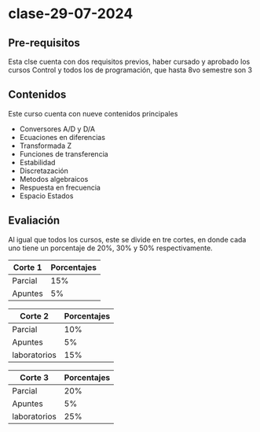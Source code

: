 # clase-29-07-2024

## Pre-requisitos
Esta clse cuenta con dos requisitos previos, haber cursado y aprobado los cursos Control y todos los de programación, que hasta 8vo semestre son 3

## Contenidos
Este curso cuenta con nueve contenidos principales
- Conversores A/D y D/A
- Ecuaciones en diferencias
- Transformada Z
- Funciones de transferencia
- Estabilidad
- Discretazación
- Metodos algebraicos
- Respuesta en frecuencia
- Espacio Estados

## Evaliación 

Al igual que todos los cursos, este se divide en tre cortes, en donde cada uno tiene un porcentaje de 20%, 30% y 50% respectivamente.

| **Corte 1** | **Porcentajes** |
|---------------|-----------------------------------------------|
|       Parcial       |                       15%                       |
|      Apuntes       |                       5%                       |

| **Corte 2** | **Porcentajes** |
|---------------|-----------------------------------------------|
|       Parcial       |                       10%                       |
|      Apuntes       |                       5%                       |
|      laboratorios       |                       15%                       |

| **Corte 3** | **Porcentajes** |
|---------------|-----------------------------------------------|
|       Parcial       |                       20%                       |
|      Apuntes       |                       5%                       |
|      laboratorios       |                       25%                       |

